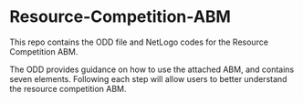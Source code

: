 # Resource-Competition-ABM

This repo contains the ODD file and NetLogo codes for the Resource Competition ABM.

The ODD provides guidance on how to use the attached ABM, and contains seven elements. Following each step will allow users to better understand the resource competition ABM. 
